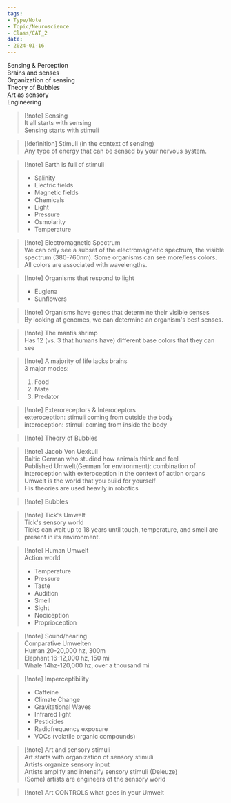 ```yaml
---
tags:
- Type/Note
- Topic/Neuroscience
- Class/CAT_2
date:
- 2024-01-16
---
```

Sensing & Perception  
Brains and senses  
Organization of sensing  
Theory of Bubbles  
Art as sensory  
Engineering  

> [!note] Sensing  
> It all starts with sensing  
> Sensing starts with stimuli  

> [!definition] Stimuli (in the context of sensing)  
> Any type of energy that can be sensed by your nervous system.  

> [!note] Earth is full of stimuli  
> - Salinity  
> - Electric fields  
> - Magnetic fields  
> - Chemicals  
> - Light  
> - Pressure  
> - Osmolarity  
> - Temperature  

> [!note] Electromagnetic Spectrum  
> We can only see a subset of the electromagnetic spectrum, the visible spectrum (380-760nm). Some organisms can see more/less colors.  
> All colors are associated with wavelengths.  

> [!note] Organisms that respond to light  
> - Euglena  
> - Sunflowers  

> [!note] Organisms have genes that determine their visible senses  
> By looking at genomes, we can determine an organism's best senses.  

> [!note] The mantis shrimp  
> Has 12 (vs. 3 that humans have) different base colors that they can see  

> [!note] A majority of life lacks brains  
> 3 major modes:  
> 1. Food  
> 2. Mate  
> 3. Predator  

> [!note] Exteroreceptors & Interoceptors  
> exteroception: stimuli coming from outside the body  
> interoception: stimuli coming from inside the body  

> [!note] Theory of Bubbles  

> [!note] Jacob Von Uexkull  
> Baltic German who studied how animals think and feel  
> Published Umwelt(German for environment): combination of interoception with exteroception in the context of action organs  
> Umwelt is the world that you build for yourself  
> His theories are used heavily in robotics  

> [!note] Bubbles  

> [!note] Tick's Umwelt  
> Tick's sensory world  
> Ticks can wait up to 18 years until touch, temperature, and smell are present in its environment.  

> [!note] Human Umwelt  
> Action world  
> - Temperature  
> - Pressure  
> - Taste  
> - Audition  
> - Smell  
> - Sight  
> - Nociception  
> - Proprioception  

> [!note] Sound/hearing  
> Comparative Umwelten  
> Human 20-20,000 hz, 300m  
> Elephant 16-12,000 hz, 150 mi  
> Whale 14hz-120,000 hz, over a thousand mi  

> [!note] Imperceptibility  
> - Caffeine  
> - Climate Change  
> - Gravitational Waves  
> - Infrared light  
> - Pesticides  
> - Radiofrequency exposure  
> - VOCs (volatile organic compounds)  

> [!note] Art and sensory stimuli  
> Art starts with organization of sensory stimuli  
> Artists organize sensory input  
> Artists amplify and intensify sensory stimuli (Deleuze)  
> (Some) artists are engineers of the sensory world  

> [!note] Art CONTROLS what goes in your Umwelt  
